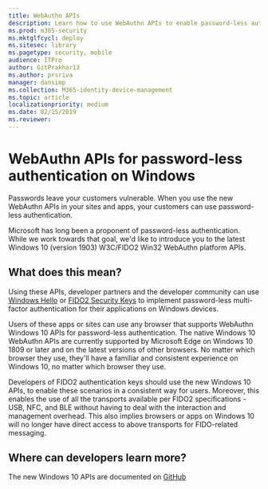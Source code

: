 ```yaml
---
title: WebAuthn APIs 
description: Learn how to use WebAuthn APIs to enable password-less authentication for your sites and apps.
ms.prod: m365-security
ms.mktglfcycl: deploy
ms.sitesec: library
ms.pagetype: security, mobile
audience: ITPro
author: GitPrakhar13
ms.author: prsriva
manager: dansimp
ms.collection: M365-identity-device-management
ms.topic: article
localizationpriority: medium
ms.date: 02/15/2019
ms.reviewer: 
---
```

# WebAuthn APIs for password-less authentication on Windows

Passwords leave your customers vulnerable. When you use the new WebAuthn APIs in your sites and apps, your customers can use password-less authentication.

Microsoft has long been a proponent of password-less authentication. While we work towards that goal, we'd like to introduce you to the latest Windows 10 (version 1903) W3C/FIDO2 Win32 WebAuthn platform APIs. 

## What does this mean?

Using these APIs, developer partners and the developer community can use [Windows Hello](./index.yml) or [FIDO2 Security Keys](./microsoft-compatible-security-key.md) to implement password-less multi-factor authentication for their applications on Windows devices.

Users of these apps or sites can use any browser that supports WebAuthn Windows 10 APIs for password-less authentication. The native Windows 10 WebAuthn APIs are currently supported by Microsoft Edge on Windows 10 1809 or later and on the latest versions of other browsers. No matter which browser they use, they'll have a familiar and consistent experience on Windows 10, no matter which browser they use.

Developers of FIDO2 authentication keys should use the new Windows 10 APIs, to enable these scenarios in a consistent way for users.
 Moreover, this enables the use of all the transports available per FIDO2 specifications - USB, NFC, and BLE
 without having to deal with the interaction and management overhead. 
This also implies browsers or apps on Windows 10 will no longer have direct access to above transports for FIDO-related messaging.

## Where can developers learn more?

The new Windows 10 APIs are documented on [GitHub](https://github.com/Microsoft/webauthn)
